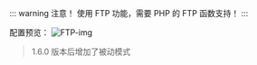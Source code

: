 ::: warning 注意！
使用 FTP 功能，需要 PHP 的 FTP 函数支持！
:::

配置预览：
![FTP-img](https://img.kancloud.cn/8f/6e/8f6e21f9e2bc7ca545c1adee975bd393_1118x710.png)

> 1.6.0 版本后增加了被动模式